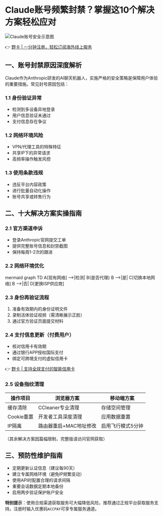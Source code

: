# Claude账号频繁封禁？掌握这10个解决方案轻松应对

![Claude账号安全示意图](https://bbtdd.com/wp-content/uploads/img/815693089667.webp)

👉 [野卡 | 一分钟注册，轻松订阅海外线上服务](https://bbtdd.com/yeka)

## 一、账号封禁原因深度解析
Claude作为Anthropic研发的AI聊天机器人，实施严格的安全策略是保障用户体验的重要措施。常见封号原因包括：

### 1.1 身份验证异常
- 检测到多设备异地登录
- 用户信息验证未通过
- 支付信息存在争议

### 1.2 网络环境风险
- VPN/代理工具的特殊特征
- 共享IP下的异常请求
- 高频率操作触发风控

### 1.3 使用条款违规
- 违反平台内容政策
- 进行批量自动化操作
- 账号共享或转售行为

## 二、十大解决方案实操指南

### 2.1 官方渠道申诉
- 登录Anthropic官网提交工单
- 提供完整账号信息和封禁截图
- 保持每周1-2次的跟进

### 2.2 网络环境优化
mermaid
graph TD
    A[现有网络] -->|检测| B{是否代理}
    B -->|是| C[切换本地网络]
    B -->|否| D[更换ISP供应商]


### 2.3 身份再验证流程
1. 准备有效期内的身份证明文件
2. 录制活体验证视频（需清晰展示正脸）
3. 通过官方验证页面提交材料

### 2.4 支付信息更新（付费用户）
- 核对信用卡有效期
- 通过银行APP授权国际支付
- 绑定可跨境支付的虚拟信用卡

👉 [野卡 | 支持全球支付的智能信用卡](https://bbtdd.com/yeka)

### 2.5 设备指纹清理
| 操作项目       | 浏览器方案             | 移动端方案          |
|----------------|------------------------|---------------------|
| 缓存清除       | CCleaner专业清理       | 存储空间管理        |
| Cookie重置     | 开发者工具深度清理      | 应用数据重置        |
| IP隔离         | 路由器重启+MAC地址修改 | 启用飞行模式5分钟   |

（其余解决方案因篇幅限制，完整版请访问官网获取）

## 三、预防性维护指南
- 定期更新认证信息（建议每90天）
- 建立专属网络环境（避免IP频繁变动）
- 使用API时配置合理的请求间隔
- 重要会话数据定期本地备份
- 启用两步验证保护账户安全

**特别提示**：使用合规渠道获取服务可大幅降低风险，推荐通过正规平台获取服务支持。注册时输入优惠码`ACCPAY`可享专属服务通道。